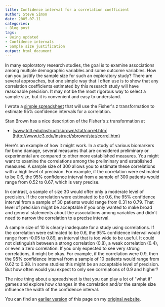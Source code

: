 ```yaml
---
title: Confidence interval for a correlation coefficient
author: Steve Simon
date: 2005-07-11
categories:
- Blog post
tags:
- Being updated
- Confidence intervals
- Sample size justification
output: html_document
---
```

In many exploratory research studies, the goal is to examine
associations among multiple demographic variables and some outcome
variables. How can you justify the sample size for such an exploratory
study? There are several approaches, but one simple way that I often use
is to show that any correlation coefficients estimated by this research
study will have reasonable precision. It may not be the most rigorous
way to select a sample size, but it is convenient and easy to
understand.

I wrote a [simple
spreadsheet](../00files/ConfidenceIntervalForCorrelation.xls) that will
use the Fisher's z transformation to estimate 95% confidence intervals
for a correlation.

Stan Brown has a nice description of the Fisher's z transformation at

- [www.tc3.edu/instruct/sbrown/stat/correl.htm](http://www.tc3.edu/instruct/sbrown/stat/correl.htm)

Here's an example of how it might work. In a study of various
biomarkers for bone damage, several measures that are considered
preliminary or experimental are compared to other more established
measures. You might want to examine the correlations among the
preliminary and established measures. A sample size of 300 allows you to
estimate these correlations with a high level of precision. For example,
if the correlation were estimated to be 0.6, the 95% confidence interval
from a sample of 300 patients would range from 0.52 to 0.67, which is
very precise.

In contrast, a sample of size 30 would offer only a moderate level of
precision. If the correlation were estimated to be 0.6, the 95%
confidence interval from a sample of 30 patients would range from 0.31
to 0.79. That level of precision might be acceptable if you only wanted
to make broad and general statements about the associations among
variables and didn't need to narrow the correlation to a precise
interval.

A sample size of 10 is clearly inadequate for a study using
correlations. If the correlation were estimated to be 0.6, the 95%
confidence interval would range from -0.05 to 0.89, an interval that is
too wide to be useful. It could not distinguish between a strong
correlation (0.8), a weak correlation (0.4), or even a zero correlation.
If you only expected to see very strong correlations, it might be okay.
For example, if the correlation were 0.9, then the 95% confidence
interval from a sample of 10 patients would range from 0.62 to 0.98. In
some studies this might be an acceptable level of precision. But how
often would you expect to only see correlations of 0.9 and higher?

The nice thing about a spreadsheet is that you can play a lot of "what
if" games and explore how changes in the correlation and/or the sample
size influence the width of the confidence interval.

You can find an [earlier version][sim1] of this page on my [original website][sim2].


[sim1]: http://www.pmean.com/05/CorrelationCoefficient.html
[sim2]: http://www.pmean.com/original_site.html
